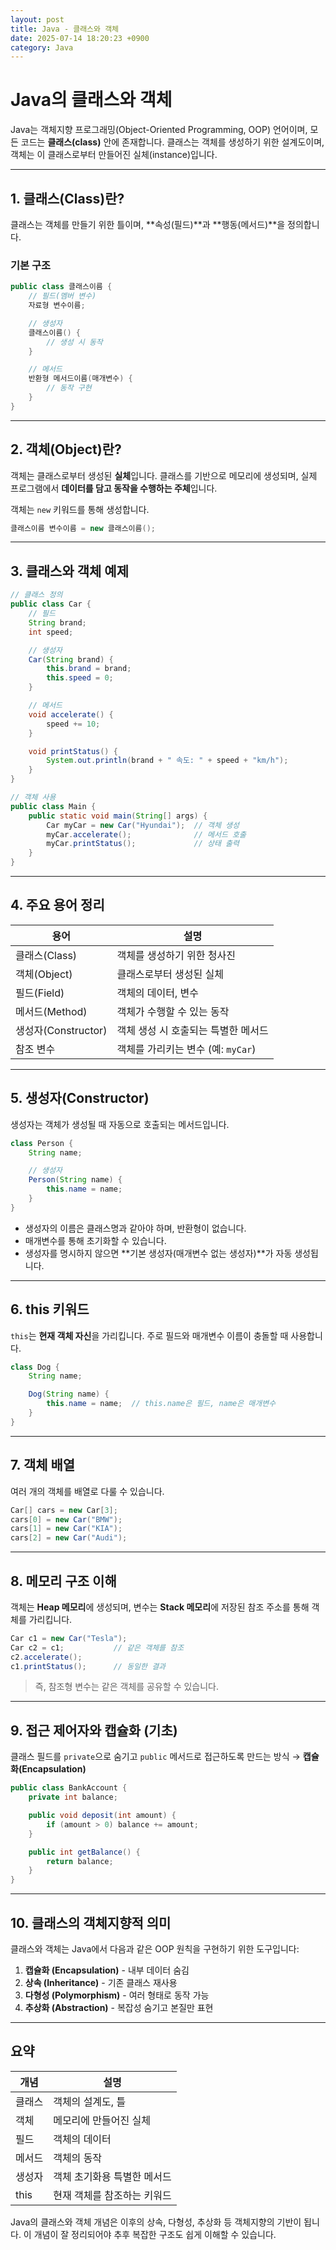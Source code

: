 ```yaml
---
layout: post
title: Java - 클래스와 객체
date: 2025-07-14 18:20:23 +0900
category: Java
---
```

# Java의 클래스와 객체

Java는 객체지향 프로그래밍(Object-Oriented Programming, OOP) 언어이며, 모든 코드는 **클래스(class)** 안에 존재합니다. 클래스는 객체를 생성하기 위한 설계도이며, 객체는 이 클래스로부터 만들어진 실체(instance)입니다.

---

## 1. 클래스(Class)란?

클래스는 객체를 만들기 위한 틀이며, **속성(필드)**과 **행동(메서드)**을 정의합니다.

### 기본 구조

```java
public class 클래스이름 {
    // 필드(멤버 변수)
    자료형 변수이름;

    // 생성자
    클래스이름() {
        // 생성 시 동작
    }

    // 메서드
    반환형 메서드이름(매개변수) {
        // 동작 구현
    }
}
```

---

## 2. 객체(Object)란?

객체는 클래스로부터 생성된 **실체**입니다. 클래스를 기반으로 메모리에 생성되며, 실제 프로그램에서 **데이터를 담고 동작을 수행하는 주체**입니다.

객체는 `new` 키워드를 통해 생성합니다.

```java
클래스이름 변수이름 = new 클래스이름();
```

---

## 3. 클래스와 객체 예제

```java
// 클래스 정의
public class Car {
    // 필드
    String brand;
    int speed;

    // 생성자
    Car(String brand) {
        this.brand = brand;
        this.speed = 0;
    }

    // 메서드
    void accelerate() {
        speed += 10;
    }

    void printStatus() {
        System.out.println(brand + " 속도: " + speed + "km/h");
    }
}

// 객체 사용
public class Main {
    public static void main(String[] args) {
        Car myCar = new Car("Hyundai");  // 객체 생성
        myCar.accelerate();              // 메서드 호출
        myCar.printStatus();             // 상태 출력
    }
}
```

---

## 4. 주요 용어 정리

| 용어 | 설명 |
|------|------|
| 클래스(Class) | 객체를 생성하기 위한 청사진 |
| 객체(Object) | 클래스로부터 생성된 실체 |
| 필드(Field) | 객체의 데이터, 변수 |
| 메서드(Method) | 객체가 수행할 수 있는 동작 |
| 생성자(Constructor) | 객체 생성 시 호출되는 특별한 메서드 |
| 참조 변수 | 객체를 가리키는 변수 (예: `myCar`) |

---

## 5. 생성자(Constructor)

생성자는 객체가 생성될 때 자동으로 호출되는 메서드입니다.

```java
class Person {
    String name;

    // 생성자
    Person(String name) {
        this.name = name;
    }
}
```

- 생성자의 이름은 클래스명과 같아야 하며, 반환형이 없습니다.
- 매개변수를 통해 초기화할 수 있습니다.
- 생성자를 명시하지 않으면 **기본 생성자(매개변수 없는 생성자)**가 자동 생성됩니다.

---

## 6. this 키워드

`this`는 **현재 객체 자신**을 가리킵니다. 주로 필드와 매개변수 이름이 충돌할 때 사용합니다.

```java
class Dog {
    String name;

    Dog(String name) {
        this.name = name;  // this.name은 필드, name은 매개변수
    }
}
```

---

## 7. 객체 배열

여러 개의 객체를 배열로 다룰 수 있습니다.

```java
Car[] cars = new Car[3];
cars[0] = new Car("BMW");
cars[1] = new Car("KIA");
cars[2] = new Car("Audi");
```

---

## 8. 메모리 구조 이해

객체는 **Heap 메모리**에 생성되며, 변수는 **Stack 메모리**에 저장된 참조 주소를 통해 객체를 가리킵니다.

```java
Car c1 = new Car("Tesla");
Car c2 = c1;           // 같은 객체를 참조
c2.accelerate();
c1.printStatus();      // 동일한 결과
```

> 즉, 참조형 변수는 같은 객체를 공유할 수 있습니다.

---

## 9. 접근 제어자와 캡슐화 (기초)

클래스 필드를 `private`으로 숨기고 `public` 메서드로 접근하도록 만드는 방식 → **캡슐화(Encapsulation)**

```java
public class BankAccount {
    private int balance;

    public void deposit(int amount) {
        if (amount > 0) balance += amount;
    }

    public int getBalance() {
        return balance;
    }
}
```

---

## 10. 클래스의 객체지향적 의미

클래스와 객체는 Java에서 다음과 같은 OOP 원칙을 구현하기 위한 도구입니다:

1. **캡슐화 (Encapsulation)** - 내부 데이터 숨김
2. **상속 (Inheritance)** - 기존 클래스 재사용
3. **다형성 (Polymorphism)** - 여러 형태로 동작 가능
4. **추상화 (Abstraction)** - 복잡성 숨기고 본질만 표현

---

## 요약

| 개념 | 설명 |
|------|------|
| 클래스 | 객체의 설계도, 틀 |
| 객체 | 메모리에 만들어진 실체 |
| 필드 | 객체의 데이터 |
| 메서드 | 객체의 동작 |
| 생성자 | 객체 초기화용 특별한 메서드 |
| this | 현재 객체를 참조하는 키워드 |

Java의 클래스와 객체 개념은 이후의 상속, 다형성, 추상화 등 객체지향의 기반이 됩니다. 이 개념이 잘 정리되어야 추후 복잡한 구조도 쉽게 이해할 수 있습니다.
